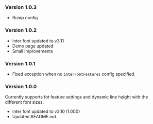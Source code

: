 ### Version 1.0.3

- Bump config

### Version 1.0.2

- Inter font updated to v3.11
- Demo page updated
- Small improvements

### Version 1.0.1

- Fixed exception when no `interFontFeatures` config specified.

### Version 1.0.0

Currently supports fot feature settings and dynamic line height with the different font sizes.

- Inter font updated to v3.10 (1.000)
- Updated README.md
